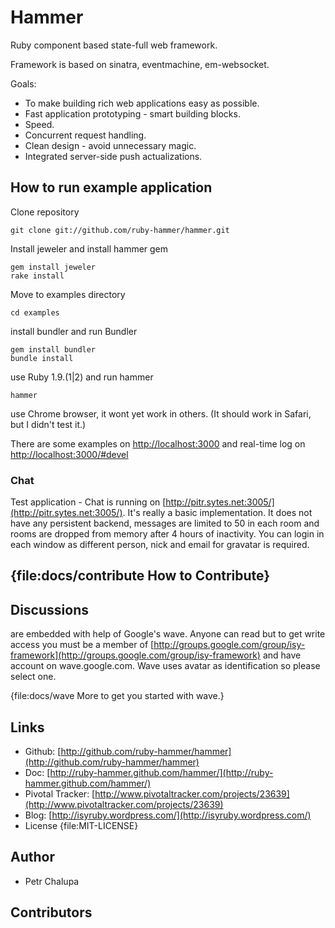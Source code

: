 # Hammer

Ruby component based state-full web framework.

Framework is based on sinatra, eventmachine, em-websocket.

Goals:

- To make building rich web applications easy as possible.
- Fast application prototyping - smart building blocks.
- Speed.
- Concurrent request handling.
- Clean design - avoid unnecessary magic.
- Integrated server-side push actualizations.

## How to run example application

Clone repository

    git clone git://github.com/ruby-hammer/hammer.git

Install jeweler and install hammer gem

    gem install jeweler
    rake install

Move to examples directory

    cd examples

install bundler and run Bundler

    gem install bundler
    bundle install

use Ruby 1.9.(1|2) and run hammer

    hammer

use Chrome browser, it wont yet work in others. (It should work in Safari, but I didn't test it.)

There are some examples on [http://localhost:3000](http://localhost:3000) and real-time log on
[http://localhost:3000/#devel](http://localhost:3000/#devel)

### Chat

Test application - Chat is running on [http://pitr.sytes.net:3005/](http://pitr.sytes.net:3005/). It's really
a basic implementation. It does not have any persistent backend, messages are limited to 50 in each room and rooms are
dropped from memory after 4 hours of inactivity. You can login in each window as different person, nick and email
for gravatar is required.

## {file:docs/contribute How to Contribute}

## Discussions

are embedded with help of Google's wave. Anyone can read but to get write access you must be a member of
[http://groups.google.com/group/isy-framework](http://groups.google.com/group/isy-framework) and have account
on wave.google.com. Wave uses avatar as identification so please select one.

{file:docs/wave More to get you started with wave.}

## Links

- Github: [http://github.com/ruby-hammer/hammer](http://github.com/ruby-hammer/hammer)
- Doc: [http://ruby-hammer.github.com/hammer/](http://ruby-hammer.github.com/hammer/)
- Pivotal Tracker: [http://www.pivotaltracker.com/projects/23639](http://www.pivotaltracker.com/projects/23639)
- Blog: [http://isyruby.wordpress.com/](http://isyruby.wordpress.com/)
- License {file:MIT-LICENSE}

## Author

- Petr Chalupa

## Contributors

